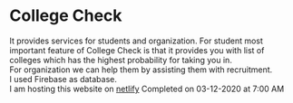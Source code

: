 # College Check
It provides services for students and organization.
For student most important feature of College Check is that it provides you with list of colleges which has the highest probability for taking you in.  
For organization we can help them by assisting them with recruitment.  
I used Firebase as database.  
I am hosting this website on [netlify](https://silly-nightingale-b3f10e.netlify.app/)
Completed on 03-12-2020 at 7:00 AM  
